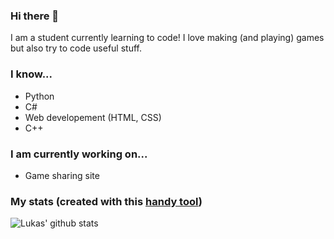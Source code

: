 ### Hi there 👋
I am a student currently learning to code! I love making (and playing) games but also try to code useful stuff.

### I know...
 - Python
 - C#
 - Web developement (HTML, CSS)
 - C++

### I am currently working on...
 - Game sharing site
 
### My stats (created with this [handy tool](https://github.com/anuraghazra/github-readme-stats))
![Lukas' github stats](https://github-readme-stats.vercel.app/api?username=Lukas-cag&show_icons=true&theme=tokyonight)
